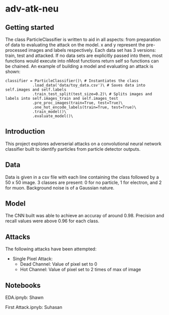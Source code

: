 # adv-atk-neu

## Getting started
The class ParticleClassifier is written to aid in all aspects: from preparation of data to evaluating the attack on the model. x and y represent the pre-processed images and labels respectively. Each data set has 3 versions: train, test and attacked. If no data sets are explicitly passed into them, most functions would execute into nMost functions return self so functions can be chained. An example of building a model and evaluating an attack is shown:

```
classifier = ParticleClassifier()\ # Instantiates the class
            .load_data('data/toy_data.csv')\ # Saves data into self.images and self.labels
            .train_test_split(test_size=0.2)\ # Splits images and labels into self.images_train and self.images_test
            .pre_proc_images(train=True, test=True)\
            .one_hot_encode_labels(train=True, test=True)\
            .train_model()\
            .evaluate_model()\
```

## Introduction
This project explores adverserial attacks on a convolutional neural network classifier built to identify particles from particle detector outputs.

## Data
Data is given in a csv file with each line containing the class followed by a 50 x 50 image. 3 classes are present: 0 for no particle, 1 for electron, and 2 for muon. Background noise is of a Gaussian nature.

## Model
The CNN built was able to achieve an accuray of around 0.98. Precision and recall values were above 0.96 for each class.

## Attacks
The following attacks have been attempted:
- Single Pixel Attack:
  - Dead Channel: Value of pixel set to 0
  - Hot Channel: Value of pixel set to 2 times of max of image

## Notebooks
EDA.ipnyb: Shawn

First Attack.ipnyb: Suhasan
